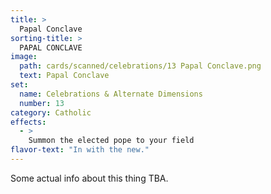 ```yaml
---
title: >
  Papal Conclave
sorting-title: >
  PAPAL CONCLAVE
image: 
  path: cards/scanned/celebrations/13 Papal Conclave.png
  text: Papal Conclave
set:
  name: Celebrations & Alternate Dimensions
  number: 13
category: Catholic
effects: 
  - >
    Summon the elected pope to your field
flavor-text: "In with the new."
---
```

Some actual info about this thing TBA.
